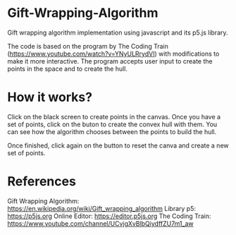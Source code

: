 # Gift-Wrapping-Algorithm

Gift wrapping algorithm implementation using javascript and its p5.js library.

The code is based on the program by The Coding Train (https://www.youtube.com/watch?v=YNyULRrydVI) with modifications to make it more interactive. The program accepts user input to create the points in the space and to create the hull.

# How it works?

Click on the black screen to create points in the canvas. Once you have a set of points, click on the buton to create the convex hull with them. You can see how the algorithm chooses between the points to build the hull. 

Once finished, click again on the button to reset the canva and create a new set of points.

# References

Gift Wrapping Algorithm: https://en.wikipedia.org/wiki/Gift_wrapping_algorithm
Library p5: https://p5js.org
Online Editor: https://editor.p5js.org
The Coding Train: https://www.youtube.com/channel/UCvjgXvBlbQiydffZU7m1_aw
